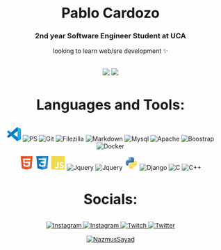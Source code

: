<h1 style="font-size: 2rem;font-weight:bold" align="center">Pablo Cardozo</h1>
<h3 align="center">2nd year Software Engineer Student at UCA</h3>
<p align="center">looking to learn web/sre development ✨</p>

<br/>

<div align="center">
  <img height="170em" src="https://github-readme-streak-stats.herokuapp.com/?user=pjcdz&theme=dracula&hide_border=false"/>
  <img height="170em" src="https://github-readme-stats.vercel.app/api/top-langs/?username=pjcdz&langs_count=7&theme=dracula"/>
</div>
  
<h3 style="font-size: 2rem;font-weight:bold" align="center">Languages and Tools:</h1>

<p align="center" margin="0px 50px">
  <img alt="Visual Studio Code" width="32px" src="https://raw.githubusercontent.com/github/explore/80688e429a7d4ef2fca1e82350fe8e3517d3494d/topics/visual-studio-code/visual-studio-code.png" />  
  <img alt="PS" width="32px" src="https://cdn.jsdelivr.net/gh/devicons/devicon/icons/photoshop/photoshop-line.svg">
  <img alt="Git" width="32px" src="https://cdn.jsdelivr.net/gh/devicons/devicon/icons/git/git-original.svg">
  <img alt="Filezilla" width="32px" src="https://cdn.jsdelivr.net/gh/devicons/devicon/icons/filezilla/filezilla-plain.svg">
  <img alt="Markdown" width="32px" src="https://img.icons8.com/?size=512&id=sxnZ4MkfGiVC&format=png">
  <img alt="Mysql" width="32px" src="https://cdn.jsdelivr.net/gh/devicons/devicon/icons/mysql/mysql-original-wordmark.svg">
  <img alt="Apache" width="32px" src="https://cdn.jsdelivr.net/gh/devicons/devicon/icons/apache/apache-plain-wordmark.svg">
  <img alt="Boostrap" width="32px" src="https://cdn.jsdelivr.net/gh/devicons/devicon/icons/bootstrap/bootstrap-original-wordmark.svg">
  <img alt="Docker" width="32px" src="https://cdn.jsdelivr.net/gh/devicons/devicon/icons/docker/docker-original-wordmark.svg">  
</p>
<p align="center" margin="0px 50px">
  <img alt="HTML" width="32px" src="https://raw.githubusercontent.com/devicons/devicon/master/icons/html5/html5-original.svg">
  <img alt="CSS" width="32px" src="https://raw.githubusercontent.com/devicons/devicon/master/icons/css3/css3-original.svg">
  <img alt="JS" width="32px" src="https://raw.githubusercontent.com/devicons/devicon/master/icons/javascript/javascript-plain.svg">
  <img alt="Jquery" width="32px" src="https://cdn.jsdelivr.net/gh/devicons/devicon/icons/jquery/jquery-original.svg">
  <img alt="Jquery" width="32px" src="https://cdn.jsdelivr.net/gh/devicons/devicon/icons/php/php-original.svg">
  <img alt="Python" width="32px" src="https://raw.githubusercontent.com/devicons/devicon/master/icons/python/python-original.svg">
  <img alt="Django" width="32px" src="https://cdn.jsdelivr.net/gh/devicons/devicon/icons/django/django-plain.svg"/>
  <img alt="C" width="32px" src="https://cdn.jsdelivr.net/gh/devicons/devicon/icons/c/c-original.svg">
  <img alt="C++" width="32px" src="https://cdn.jsdelivr.net/gh/devicons/devicon/icons/cplusplus/cplusplus-original.svg">
</p>
  
<h3 style="font-size: 2rem;font-weight:bold" align="center">Socials:</h1>

<p align="center" margin="0px 50px">
  <a href="https://www.linkedin.com/in/pjcdz/">
    <img alt="Instagram" width="40px" src="https://img.icons8.com/?size=512&id=13930&format=png">
  </a>
  <a href="https://www.instagram.com/pjcdz/">
    <img alt="Instagram" width="40px" src="https://img.icons8.com/?size=512&id=32323&format=png">
  </a>
  <a href="https://www.twitch.tv/pjcdz">
    <img alt="Twitch" width="40px" src="https://img.icons8.com/?size=512&id=18103&format=png">
  </a>
  <a href="https://twitter.com/pjcdz_">
    <img alt="Twitter" width="40px" src="https://img.icons8.com/?size=512&id=13963&format=png">
  </a>
</p>
  

  
<p align="center">
<a href="#" align="center" width="32px"><img align="center" src="https://komarev.com/ghpvc/?username=pablojcdev&label=Profile%20views&color=0e75b6&style=flat" alt="NazmusSayad"/></a>
</p>
